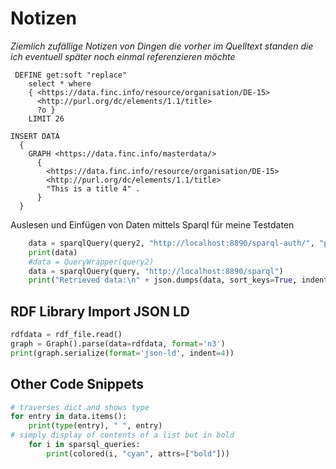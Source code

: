 # Notizen

*Ziemlich zufällige Notizen von Dingen die vorher im Quelltext standen die ich eventuell später noch einmal referenzieren möchte*

```sparksql
 DEFINE get:soft "replace"
    select * where 
    { <https://data.finc.info/resource/organisation/DE-15> 
      <http://purl.org/dc/elements/1.1/title> 
      ?o } 
    LIMIT 26

INSERT DATA
  { 
    GRAPH <https://data.finc.info/masterdata/>
      { 
        <https://data.finc.info/resource/organisation/DE-15> 
        <http://purl.org/dc/elements/1.1/title> 
        "This is a title 4" .
      } 
  }
```
Auslesen und Einfügen von Daten mittels Sparql für meine Testdaten

```python
    data = sparqlQuery(query2, "http://localhost:8890/sparql-auth/", "plaintext", auth="python", pwd="TheresaSechsNull")
    print(data)
    #data = QueryWrapper(query2)
    data = sparqlQuery(query, "http://localhost:8890/sparql")
    print("Retrieved data:\n" + json.dumps(data, sort_keys=True, indent=4))
```

## RDF Library Import JSON LD

```python
rdfdata = rdf_file.read()
graph = Graph().parse(data=rdfdata, format='n3')
print(graph.serialize(format='json-ld', indent=4))
```

## Other Code Snippets

```python
# traverses dict and shows type
for entry in data.items():
    print(type(entry), " ", entry)
# simply display of contents of a list but in bold
    for i in sparsql_queries:
        print(colored(i, "cyan", attrs=["bold"]))
```

